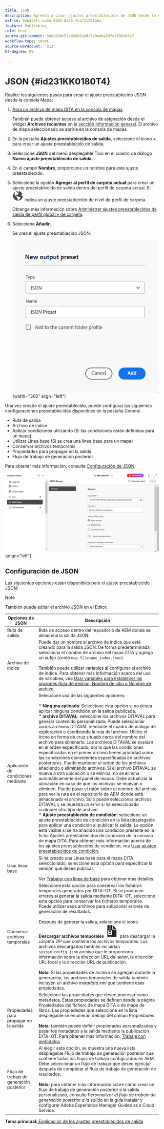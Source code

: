 ```yaml
---
title: JSON
description: Aprenda a crear ajustes preestablecidos de JSON desde la consola de mapas. Configure el ajuste preestablecido de salida JSON en Experience Manager Guides.
exl-id: 9eb426fc-ca0a-4932-8a55-fea731281a0a
feature: Publishing
role: User
source-git-commit: 9ae2690c52ab5408a9d17e9a40a89fe1f902042f
workflow-type: tm+mt
source-wordcount: '813'
ht-degree: 0%

---
```


# JSON {#id231KK0180T4}

Realice los siguientes pasos para crear el ajuste preestablecido JSON desde la consola Mapa:

1. [Abra un archivo de mapa DITA en la consola de mapas](./open-files-map-console.md).

   También puede obtener acceso al archivo de asignación desde el widget **Archivos recientes** en la [sección Información general](./intro-home-page.md#overview). El archivo de mapa seleccionado se abriría en la consola de mapas.
1. En la pestaña **Ajustes preestablecidos de salida**, seleccione el icono + para crear un ajuste preestablecido de salida.
1. Seleccione **JSON** del menú desplegable Tipo en el cuadro de diálogo **Nuevo ajuste preestablecido de salida**.
1. En el campo **Nombre**, proporcione un nombre para este ajuste preestablecido.
1. Seleccione la opción **Agregar al perfil de carpeta actual** para crear un ajuste preestablecido de salida dentro del perfil de carpeta actual. El ![icono de perfil de carpeta](images/global-preset-icon.svg) indica un ajuste preestablecido de nivel de perfil de carpeta.

   Obtenga más información sobre [Administrar ajustes preestablecidos de salida de perfil global y de carpeta](./web-editor-manage-output-presets.md).

1. Seleccione **Añadir**.

   Se crea el ajuste preestablecido JSON.

   ![](images/json-preset-dialog-new.png){width="300" align="left"}

Una vez creado el ajuste preestablecido, puede configurar las siguientes configuraciones preestablecidas disponibles en la pestaña General.

- Ruta de salida
- Archivo de índice
- Aplicar condiciones utilizando \(Si las condiciones están definidas para un mapa\)
- Utilizar Línea base \(Si se crea una línea base para un mapa\)
- Conservar archivos temporales
- Propiedades para propagar en la salida
- Flujo de trabajo de generación posterior

Para obtener más información, consulte [Configuración de JSON](#json-configuration).

![](images/json-preset-config.png){align="left"}

## Configuración de JSON

Las siguientes opciones están disponibles para el ajuste preestablecido JSON:

>[!NOTE]
>
> También puede editar el archivo JSON en el Editor.

| Opciones de JSON | Descripción |
| --- | --- |
| Ruta de salida | Ruta de acceso dentro del repositorio de AEM donde se almacena la salida JSON. |
| Archivo de índice | Puede dar un nombre al archivo de índice que está creando para la salida JSON. De forma predeterminada, selecciona el nombre de archivo del mapa DITA y agrega un sufijo (como `map_filename_index.json`).<br><br>También puede utilizar variables al configurar el archivo de índice. Para obtener más información acerca del uso de variables, vea [Usar variables para establecer las opciones Ruta de destino, Nombre de sitio o Nombre de archivo](generate-output-use-variables.md#id18BUG70K05Z). |
| Aplicación de condiciones mediante | Seleccione una de las siguientes opciones:<br><br>* **Ninguna aplicada**: Seleccione esta opción si no desea aplicar ninguna condición en la salida publicada.<br>* **archivo DITAVAL**: seleccione los archivos DITAVAL para generar contenido personalizado. Puede seleccionar varios archivos DITAVAL mediante el cuadro de diálogo de exploración o escribiendo la ruta del archivo. Utilice el icono en forma de cruz situado cerca del nombre del archivo para eliminarlo. Los archivos DITAVAL se evalúan en el orden especificado, por lo que las condiciones especificadas en el primer archivo tienen prioridad sobre las condiciones coincidentes especificadas en archivos posteriores. Puede mantener el orden de los archivos añadiendo o eliminando archivos. Si el archivo DITAVAL se mueve a otra ubicación o se elimina, no se elimina automáticamente del panel de mapas. Debe actualizar la ubicación en caso de que los archivos se muevan o eliminen. Puede pasar el ratón sobre el nombre del archivo para ver la ruta en el repositorio de AEM donde está almacenado el archivo. Solo puede seleccionar archivos DITAVAL y se muestra un error si ha seleccionado cualquier otro tipo de archivo.<br>* **Ajuste preestablecido de condición**: seleccione un ajuste preestablecido de condición en la lista desplegable para aplicar una condición al publicar la salida. La opción está visible si se ha añadido una condición presente en la ficha Ajustes preestablecidos de condición de la consola de mapa DITA. Para obtener más información acerca de los ajustes preestablecidos de condición, vea [Usar ajustes preestablecidos de condición](generate-output-use-condition-presets.md#id1825FL004PN). |
| Usar línea base | Si ha creado una Línea base para el mapa DITA seleccionado, seleccione esta opción para especificar la versión que desea publicar.<br><br>Ver [Trabajar con línea de base](generate-output-use-baseline-for-publishing.md#id1825FI0J0PF) para obtener más detalles. |
| Conservar archivos temporales | Seleccione esta opción para conservar los ficheros temporales generados por DITA-OT. Si se producen errores al generar la salida mediante DITA-OT, seleccione esta opción para conservar los ficheros temporales. Puede utilizar esos archivos para solucionar errores de generación de resultados.<br> <br> Después de generar la salida, seleccione el icono **Descargar archivos temporales** ![descargar archivos temporales](images/download-temp-files-icon.svg) para descargar la carpeta ZIP que contiene los archivos temporales. Los archivos descargados también incluirían `system_config.json` archivo que le proporciona información sobre la dirección URL del autor, la dirección URL local y la dirección URL de publicación. <br><br> **Nota**: Si las propiedades de archivo se agregan durante la generación, los archivos temporales de salida también incluyen un archivo *metadata.xml* que contiene esas propiedades. |
| Propiedades para propagar en la salida | Seleccione las propiedades que desee procesar como metadatos. Estas propiedades se definen desde la página Propiedades del fichero de mapa DITA o de mapa de libros. Las propiedades que seleccione en la lista desplegable se enumeran debajo del campo Propiedades.<br><br>**Nota**: también puede definir propiedades personalizadas y pasar los metadatos a la salida mediante la publicación DITA-OT. Para obtener más información, [Trabaje con metadatos](metadata-dita.md#id21BJ00QD0XA). |
| Flujo de trabajo de generación posterior | Al elegir esta opción, se muestra una nueva lista desplegable Flujo de trabajo de generación posterior que contiene todos los flujos de trabajo configurados en AEM. Debe seleccionar un flujo de trabajo que desee ejecutar después de completar el flujo de trabajo de generación de resultados.<br><br>**Nota**: para obtener más información sobre cómo crear un flujo de trabajo de generación posterior a la salida personalizado, consulte _Personalizar el flujo de trabajo de generación posterior a la salida_ en la guía Instalar y configurar Adobe Experience Manager Guides as a Cloud Service. |

**Tema principal:**[ Explicación de los ajustes preestablecidos de salida](generate-output-understand-presets.md)
